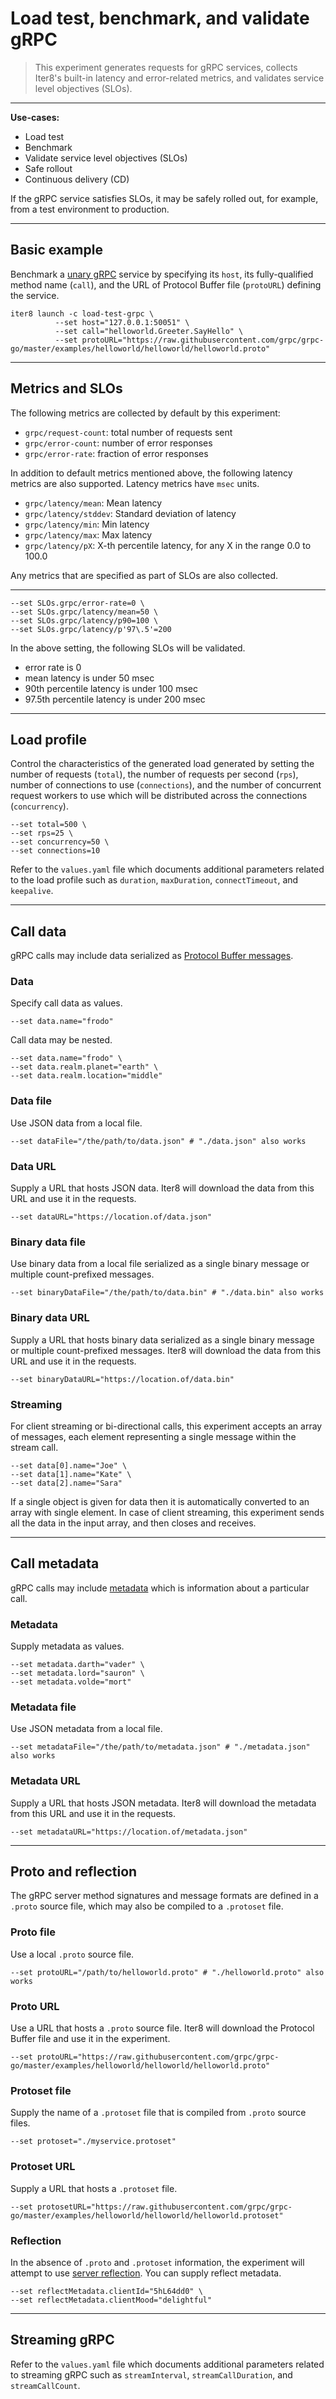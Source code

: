 # Load test, benchmark, and validate gRPC

> This experiment generates requests for gRPC services, collects Iter8's built-in latency and error-related metrics, and validates service level objectives (SLOs).

***

**Use-cases:** 

- Load test
- Benchmark
- Validate service level objectives (SLOs)
- Safe rollout
- Continuous delivery (CD)

If the gRPC service satisfies SLOs, it may be safely rolled out, for example, from a test environment to production.  

***

## Basic example
Benchmark a [unary gRPC](https://grpc.io/docs/what-is-grpc/core-concepts/#unary-rpc) service by specifying its `host`, its fully-qualified method name (`call`), and the URL of Protocol Buffer file (`protoURL`) defining the service.

```shell
iter8 launch -c load-test-grpc \
          --set host="127.0.0.1:50051" \
          --set call="helloworld.Greeter.SayHello" \
          --set protoURL="https://raw.githubusercontent.com/grpc/grpc-go/master/examples/helloworld/helloworld/helloworld.proto"
```

***

## Metrics and SLOs
The following metrics are collected by default by this experiment:

- `grpc/request-count`: total number of requests sent
- `grpc/error-count`: number of error responses
- `grpc/error-rate`: fraction of error responses

In addition to default metrics mentioned above, the following latency metrics are also supported. Latency metrics have `msec` units.

- `grpc/latency/mean`: Mean latency
- `grpc/latency/stddev`: Standard deviation of latency
- `grpc/latency/min`: Min latency
- `grpc/latency/max`: Max latency
- `grpc/latency/pX`: X-th percentile latency, for any X in the range 0.0 to 100.0

Any metrics that are specified as part of SLOs are also collected. 

***

```shell
--set SLOs.grpc/error-rate=0 \
--set SLOs.grpc/latency/mean=50 \
--set SLOs.grpc/latency/p90=100 \
--set SLOs.grpc/latency/p'97\.5'=200
```

In the above setting, the following SLOs will be validated.

- error rate is 0
- mean latency is under 50 msec
- 90th percentile latency is under 100 msec
- 97.5th percentile latency is under 200 msec

***

## Load profile
Control the characteristics of the generated load generated by setting the number of requests (`total`), the number of requests per second (`rps`), number of connections to use (`connections`), and the number of concurrent request workers to use which will be distributed across the connections (`concurrency`).

```shell
--set total=500 \
--set rps=25 \
--set concurrency=50 \
--set connections=10
```

Refer to the `values.yaml` file which documents additional parameters related to the load profile such as `duration`, `maxDuration`, `connectTimeout`, and `keepalive`.

***

## Call data
gRPC calls may include data serialized as [Protocol Buffer messages](https://grpc.io/docs/what-is-grpc/introduction/#working-with-protocol-buffers).

### Data
Specify call data as values.
```shell
--set data.name="frodo"
```

Call data may be nested.

```shell
--set data.name="frodo" \
--set data.realm.planet="earth" \
--set data.realm.location="middle" 
```

### Data file
Use JSON data from a local file.

```shell
--set dataFile="/the/path/to/data.json" # "./data.json" also works
```

### Data URL
Supply a URL that hosts JSON data. Iter8 will download the data from this URL and use it in the requests.
```shell
--set dataURL="https://location.of/data.json"
```

### Binary data file
Use binary data from a local file serialized as a single binary message or multiple count-prefixed messages.

```shell
--set binaryDataFile="/the/path/to/data.bin" # "./data.bin" also works
```

### Binary data URL
Supply a URL that hosts binary data serialized as a single binary message or multiple count-prefixed messages. Iter8 will download the data from this URL and use it in the requests.

```shell
--set binaryDataURL="https://location.of/data.bin"
```

### Streaming

For client streaming or bi-directional calls, this experiment accepts an array of messages, each element representing a single message within the stream call.

```shell
--set data[0].name="Joe" \
--set data[1].name="Kate" \
--set data[2].name="Sara"
```
    
If a single object is given for data then it is automatically converted to an array with single element. In case of client streaming, this experiment sends all the data in the input array, and then closes and receives.

***

## Call metadata
gRPC calls may include [metadata](https://grpc.io/docs/what-is-grpc/core-concepts/#metadata) which is information about a particular call.

### Metadata
Supply metadata as values.
```shell
--set metadata.darth="vader" \
--set metadata.lord="sauron" \
--set metadata.volde="mort"
```

### Metadata file
Use JSON metadata from a local file.

```shell
--set metadataFile="/the/path/to/metadata.json" # "./metadata.json" also works
```

### Metadata URL
Supply a URL that hosts JSON metadata. Iter8 will download the metadata from this URL and use it in the requests.

```shell
--set metadataURL="https://location.of/metadata.json"
```

***

## Proto and reflection

The gRPC server method signatures and message formats are defined in a `.proto` source file, which may also be compiled to a `.protoset` file.

### Proto file
Use a local `.proto` source file.

```shell
--set protoURL="/path/to/helloworld.proto" # "./helloworld.proto" also works
```

### Proto URL
Use a URL that hosts a `.proto` source file. Iter8 will download the Protocol Buffer file and use it in the experiment.

```shell
--set protoURL="https://raw.githubusercontent.com/grpc/grpc-go/master/examples/helloworld/helloworld/helloworld.proto"
```

### Protoset file
Supply the name of a `.protoset` file that is compiled from `.proto` source files.

```shell
--set protoset="./myservice.protoset"
```

### Protoset URL
Supply a URL that hosts a `.protoset` file.

```shell
--set protosetURL="https://raw.githubusercontent.com/grpc/grpc-go/master/examples/helloworld/helloworld/helloworld.protoset"
```

### Reflection
In the absence of `.proto` and `.protoset` information, the experiment will attempt to use [server reflection](https://github.com/grpc/grpc/blob/master/doc/server-reflection.md). You can supply reflect metadata.

```shell
--set reflectMetadata.clientId="5hL64dd0" \
--set reflectMetadata.clientMood="delightful"
```

***

## Streaming gRPC

Refer to the `values.yaml` file which documents additional parameters related to streaming gRPC such as `streamInterval`, `streamCallDuration`, and `streamCallCount`.